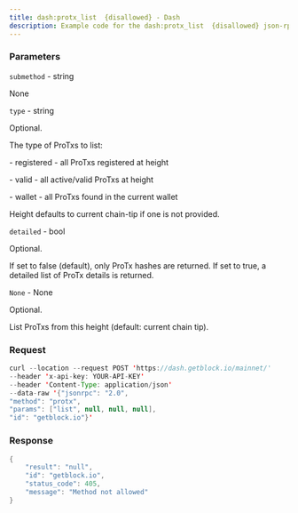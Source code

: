 ```yaml
---
title: dash:protx_list  {disallowed} - Dash
description: Example code for the dash:protx_list  {disallowed} json-rpc method. Сomplete guide on how to use dash:protx_list  {disallowed} json-rpc in GetBlock.io Web3 documentation.
---
```


### Parameters


`submethod` - string

None

`type` - string

Optional.

The type of ProTxs to list:

\- registered - all ProTxs registered at height

\- valid - all active/valid ProTxs at height

\- wallet - all ProTxs found in the current wallet

Height defaults to current chain-tip if one is not provided.

`detailed` - bool

Optional.

If set to false (default), only ProTx hashes are returned. If set to
true, a detailed list of ProTx details is returned.

`None` - None

Optional.

List ProTxs from this height (default: current chain tip).

### Request

``` java
curl --location --request POST 'https://dash.getblock.io/mainnet/' 
--header 'x-api-key: YOUR-API-KEY' 
--header 'Content-Type: application/json' 
--data-raw '{"jsonrpc": "2.0",
"method": "protx",
"params": ["list", null, null, null],
"id": "getblock.io"}'
```

###  Response

``` java
{
    "result": "null",
    "id": "getblock.io",
    "status_code": 405,
    "message": "Method not allowed"
}
```

